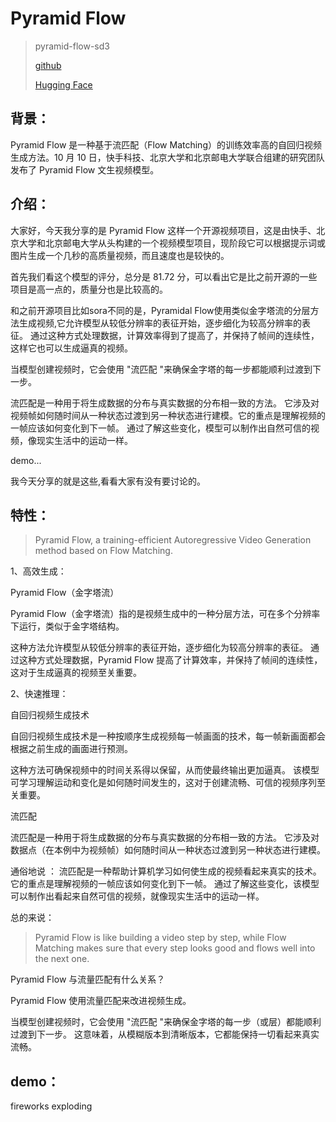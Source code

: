 # Pyramid Flow

> pyramid-flow-sd3
>
> [github](https://github.com/jy0205/Pyramid-Flow?tab=readme-ov-file)
>
> [Hugging Face](https://huggingface.co/rain1011/pyramid-flow-sd3)



## **背景：**

Pyramid Flow 是一种基于流匹配（Flow Matching）的训练效率高的自回归视频生成方法。10 月 10 日，快手科技、北京大学和北京邮电大学联合组建的研究团队发布了 Pyramid Flow 文生视频模型。


## **介绍：**

大家好，今天我分享的是 Pyramid Flow 这样一个开源视频项目，这是由快手、北京大学和北京邮电大学从头构建的一个视频模型项目，现阶段它可以根据提示词或图片生成一个几秒的高质量视频，而且速度也是较快的。

首先我们看这个模型的评分，总分是 81.72 分，可以看出它是比之前开源的一些项目是高一点的，质量分也是比较高的。

和之前开源项目比如sora不同的是，Pyramidal Flow使用类似金字塔流的分层方法生成视频,它允许模型从较低分辨率的表征开始，逐步细化为较高分辨率的表征。 通过这种方式处理数据，计算效率得到了提高了，并保持了帧间的连续性，这样它也可以生成逼真的视频。

当模型创建视频时，它会使用 "流匹配 "来确保金字塔的每一步都能顺利过渡到下一步。 

流匹配是一种用于将生成数据的分布与真实数据的分布相一致的方法。 它涉及对视频帧如何随时间从一种状态过渡到另一种状态进行建模。它的重点是理解视频的一帧应该如何变化到下一帧。 通过了解这些变化，模型可以制作出自然可信的视频，像现实生活中的运动一样。

demo...

我今天分享的就是这些,看看大家有没有要讨论的。



## **特性：**

> Pyramid Flow, a training-efficient Autoregressive Video Generation method based on Flow Matching.

1、高效生成：

Pyramid Flow（金字塔流）

Pyramid Flow（金字塔流）指的是视频生成中的一种分层方法，可在多个分辨率下运行，类似于金字塔结构。

这种方法允许模型从较低分辨率的表征开始，逐步细化为较高分辨率的表征。 通过这种方式处理数据，Pyramid Flow 提高了计算效率，并保持了帧间的连续性，这对于生成逼真的视频至关重要。

2、快速推理：

自回归视频生成技术

自回归视频生成技术是一种按顺序生成视频每一帧画面的技术，每一帧新画面都会根据之前生成的画面进行预测。

这种方法可确保视频中的时间关系得以保留，从而使最终输出更加逼真。 该模型可学习理解运动和变化是如何随时间发生的，这对于创建流畅、可信的视频序列至关重要。

流匹配

流匹配是一种用于将生成数据的分布与真实数据的分布相一致的方法。 它涉及对数据点（在本例中为视频帧）如何随时间从一种状态过渡到另一种状态进行建模。

通俗地说 ： 流匹配是一种帮助计算机学习如何使生成的视频看起来真实的技术。 它的重点是理解视频的一帧应该如何变化到下一帧。 通过了解这些变化，该模型可以制作出看起来自然可信的视频，就像现实生活中的运动一样。

总的来说：

> Pyramid Flow is like building a video step by step, while Flow Matching makes sure that every step looks good and flows well into the next one.

Pyramid Flow 与流量匹配有什么关系？

Pyramid Flow 使用流量匹配来改进视频生成。

当模型创建视频时，它会使用 "流匹配 "来确保金字塔的每一步（或层）都能顺利过渡到下一步。 这意味着，从模糊版本到清晰版本，它都能保持一切看起来真实流畅。



## **demo：**

fireworks exploding
